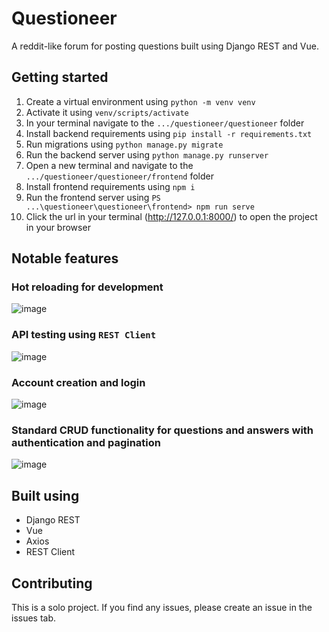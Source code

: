 # Questioneer

A reddit-like forum for posting questions built using Django REST and Vue.

## Getting started

1. Create a virtual environment using `python -m venv venv`
2. Activate it using `venv/scripts/activate`
3. In your terminal navigate to the `.../questioneer/questioneer` folder
4. Install backend requirements using `pip install -r requirements.txt`
5. Run migrations using `python manage.py migrate`
6. Run the backend server using `python manage.py runserver`
7. Open a new terminal and navigate to the `.../questioneer/questioneer/frontend` folder
8. Install frontend requirements using `npm i`
9. Run the frontend server using `PS ...\questioneer\questioneer\frontend> npm run serve`
10. Click the url in your terminal (http://127.0.0.1:8000/) to open the project in your browser

## Notable features

### Hot reloading for development
![image](https://user-images.githubusercontent.com/59030690/155032168-f24a5d50-6135-42f4-b68d-1404ba322921.png)

### API testing using `REST Client`
![image](https://user-images.githubusercontent.com/59030690/155032500-4a172b80-a5b2-4e9a-938a-719c612d6078.png)

### Account creation and login
![image](https://user-images.githubusercontent.com/59030690/155032064-f36e7502-2cb2-4ed9-86da-ccdf4db06c2a.png)

### Standard CRUD functionality for questions and answers with authentication and pagination
![image](https://user-images.githubusercontent.com/59030690/155032632-4ef012db-dfa5-40a5-805a-807b3ee038b9.png)

## Built using

- Django REST
- Vue
- Axios
- REST Client

## Contributing

This is a solo project. If you find any issues, please create an issue in the issues tab.
